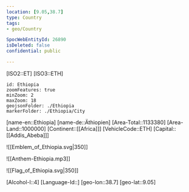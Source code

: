 ```yaml
---
location: [9.05,38.7]
type: Country
tags:
- geo/Country

SpocWebEntityId: 26890
isDeleted: false
confidential: public

---
```

[ISO2::ET]
[ISO3::ETH]
```leaflet
id: Ethiopia
zoomFeatures: true 
minZoom: 2 
maxZoom: 18
geojsonFolder: ./Ethiopia
markerFolder: ./Ethiopia/City
```

[name-en::Ethiopia]
[name-de::Äthiopien]
[Area-Total::1133380]
[Area-Land::1000000]
[Continent::[[Africa]]]
[VehicleCode::ETH]
[Capital::[[Addis_Abeba]]]

![[Emblem_of_Ethiopia.svg|350]]

![[Anthem-Ethiopia.mp3]]

![[Flag_of_Ethiopia.svg|350]]

[Alcohol-l::4]
[Language-Id::]
[geo-lon::38.7]
[geo-lat::9.05]

